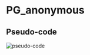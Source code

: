 # PG_anonymous

## Pseudo-code
![pseudo-code]([https://github.com/Aloha-everyone/PG_anonymous/blob/main/pseudo-code.pdf](https://github.com/Aloha-everyone/PG_anonymous/blob/main/monet_experiments.png))
